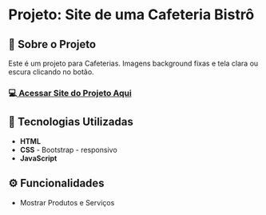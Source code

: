 <h1>Projeto: Site de uma Cafeteria Bistrô</h1>

<h2>📌 Sobre o Projeto</h2>
<p>Este é um projeto para Cafeterias. Imagens background fixas e tela clara ou escura clicando no botão.</p>

<h3>💻<a href="https://deangelleses.github.io/cafe_e_bistro-HTML-CSS-Bootstrap-JavaScript/" target="_blank"> Acessar Site do Projeto Aqui</a></h3>

<h2>🚀 Tecnologias Utilizadas</h2>
<ul>
  <li><b>HTML</b></li>
  <li><b>CSS</b> - Bootstrap - responsivo</li>
  <li><b>JavaScript</b></li>
</ul>

<h2>⚙️ Funcionalidades</h2>
<ul>
  <li>Mostrar Produtos e Serviços</li>
</ul>
